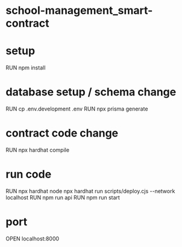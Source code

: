 # school-management_smart-contract

# setup
RUN npm install

# database setup / schema change
RUN cp .env.development .env
RUN npx prisma generate

# contract code change
RUN npx hardhat compile

# run code
RUN npx hardhat node
npx hardhat run scripts/deploy.cjs --network localhost
RUN npm run api
RUN npm run start

# port
OPEN localhost:8000